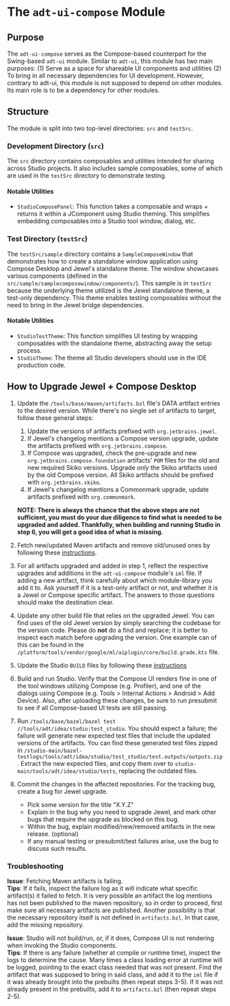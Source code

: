 # The `adt-ui-compose` Module

## Purpose

The `adt-ui-compose` serves as the Compose-based counterpart for the Swing-based `adt-ui` module. Similar to `adt-ui`, this module has two
main purposes: (1) Serve as a space for shareable UI components and utilities (2) To bring in all necessary dependencies for UI development.
However, contrary to adt-ui, this module is not supposed to depend on other modules. Its main role is to be a dependency for other modules.

## Structure

The module is split into two top-level directories: `src` and `testSrc`.

### Development Directory (`src`)

The `src` directory contains composables and utilities intended for sharing across Studio projects. It also includes sample composables,
some of which are used in the `testSrc` directory to demonstrate testing.

#### Notable Utilities

* `StudioComposePanel`: This function takes a composable and wraps + returns it within a JComponent using Studio theming. This simplifies
embedding composables into a Studio tool window, dialog, etc.

### Test Directory (`testSrc`)

The `testSrc/sample` directory contains a `SampleComposeWindow` that demonstrates how to create a standalone window application using
Compose Desktop and Jewel's standalone theme. The window showcases various components (defined in the
`src/sample/samplecomposewindow/components/`). This sample is in `testSrc` because the underlying theme utilized is the Jewel
standalone theme, a test-only dependency. This theme enables testing composables without the need to bring in the Jewel bridge dependencies.

#### Notable Utilities

* `StudioTestTheme`: This function simplifies UI testing by wrapping composables with the standalone theme, abstracting away the setup
process.
* `StudioTheme`: The theme all Studio developers should use in the IDE production code.

## How to Upgrade Jewel + Compose Desktop

1. Update the `/tools/base/maven/artifacts.bzl` file's DATA artifact entries to the desired version. While there's no single set of
artifacts to target, follow these general steps:
    1. Update the versions of artifacts prefixed with `org.jetbrains.jewel`.
    2. If Jewel's changelog mentions a Compose version upgrade, update the artifacts prefixed with `org.jetbrains.compose`.
    3. If Compose was upgraded, check the pre-upgrade and new `org.jetbrains.compose.foundation` artifacts' `POM` files for the old and new
       required Skiko versions. Upgrade *only* the Skiko artifacts used by the old Compose version. All Skiko artifacts should be prefixed
       with `org.jetbrains.skiko`.
    4. If Jewel's changelog mentions a Commonmark upgrade, update artifacts prefixed with `org.commonmark`.

    **NOTE: There is always the chance that the above steps are not sufficient, you must do your due diligence to find what is needed to be
    upgraded and added. Thankfully, when building and running Studio in step 6, you will get a good idea of what is missing.**

2. Fetch new/updated Maven artifacts and remove old/unused ones by following these [instructions](https://googleplex-android.googlesource.com/platform/tools/base/+/refs/heads/studio-main/bazel/README.md#fetching-new-maven-dependencies).

3. For all artifacts upgraded and added in step 1, reflect the respective upgrades and additions in the `adt-ui-compose` module's `iml`
file. If adding a new artifact, think carefully about which module-library you add it to. Ask yourself if it is a test-only artifact or not,
and whether it is a Jewel or Compose specific artifact. The answers to those questions should make the destination clear.

4. Update any other build file that relies on the upgraded Jewel. You can find uses of the old Jewel version by simply searching the
codebase for the version code. Please do **not** do a find and replace; it is better to inspect each match before upgrading the version.
One example can of this can be found in the `/platform/tools/vendor/google/ml/aiplugin/core/build.grade.kts` file.

5. Update the Studio `BUILD` files by following these [instructions](https://g3doc.corp.google.com/company/teams/android-studio/howto/updating_studio_build_files.md?cl=head)

6. Build and run Studio. Verify that the Compose UI renders fine in one of the tool windows utilizing Compose (e.g. Profiler), and one of
the dialogs using Compose (e.g. Tools > Internal Actions > Android > Add Device). Also, after uploading these changes, be sure to run
presubmit to see if all Compose-based UI tests are still passing.

7. Run `/tools/base/bazel/bazel test //tools/adt/idea/studio:test_studio`. You should expect a failure; the failure will generate new
expected test files that include the updated versions of the artifacts. You can find these generated test files zipped in
`/studio-main/bazel-testlogs/tools/adt/idea/studio/test_studio/test.outputs/outputs.zip`. Extract the new expected files, and copy them over
to `studio-main/tools/adt/idea/studio/tests`, replacing the outdated files.

8. Commit the changes in the affected repositories. For the tracking bug, create a bug for Jewel upgrade. 
    * Pick some version for the title "X.Y.Z"
    * Explain in the bug why you need to upgrade Jewel, and mark other bugs that require the upgrade as blocked on this bug.
    * Within the bug, explain modified/new/removed artifacts in the new release. (optional)
    * If any manual testing or presubmit/test failures arise, use the bug to discuss such results.

### Troubleshooting
**Issue**: Fetching Maven artifacts is failing.\
**Tips**: If it fails, inspect the failure log as it will indicate what specific artifact(s) it failed to fetch. It is very possible an
artifact the log mentions has not been published to the maven repository, so in order to proceed, first make sure all necessary artifacts
are published. Another possibility is that the necessary repository itself is not defined in `artifacts.bzl`. In that case, add the missing
repository.

**Issue**: Studio will not build/run, or, if it does, Compose UI is not rendering when invoking the Studio components.\
**Tips**: If there is any failure (whether at compile or runtime time), inspect the logs to determine the cause. Many times a class
loading error at runtime will be logged, pointing to the exact class needed that was not present. Find the  artifact that was supposed to
bring in said class, and add it to the `iml` file if it was already brought into the prebuilts (then repeat steps 3-5). If it was not
already present in the prebuilts, add it to `artifacts.bzl` (then repeat steps 2-5).